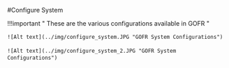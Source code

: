 #Configure System

!!!important " These are the various configurations available in GOFR "
    
    ![Alt text](../img/configure_system.JPG "GOFR System Configurations")
    
    ![Alt text](../img/configure_system_2.JPG "GOFR System Configurations")
       

       
      
      

